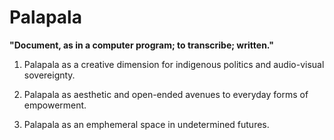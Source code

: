 # Palapala
**"Document, as in a computer program; to transcribe; written."**

1. Palapala as a creative dimension for indigenous politics and audio-visual sovereignty.

2. Palapala as aesthetic and open-ended avenues to everyday forms of empowerment.

3. Palapala as an emphemeral space in undetermined futures. 
